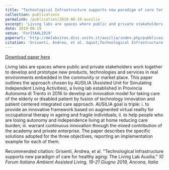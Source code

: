 ```yaml
---
title: "Technological Infrastructure supports new paradigm of care for healthy aging: The Living Lab Ausilia"
collection: publications
permalink: /publication/2019-06-19-ausilia
excerpt: 'Living labs are spaces where public and private stakeholders work together to develop and prototype new products, technologies and services in real environments embedded in the community or market place. This paper outlines the approach chosen by AUSILIA (Assisted Unit for Simulating Independent Living Activities), a living lab established in Provincia Autonoma di Trento in 2016 to develop an innovation model for taking care of the elderly or disabled patient by fusion of technology innovation and patient centered integrated care approach. AUSILIA goal is triple: i. to provide an innovative framework based on augmented virtual reality for occupational therapy in ageing and fragile individuals; ii. to help people who are losing autonomy and independence living at home reducing care burden; iii. warrant continuous innovation through the mixed contribution of the academy and private enterprise. The paper describes the specific solutions adopted for the three objectives, reporting an implementation example for each of them.'
date: 2019-06-19
venue: 'ForItAAL2019'
paperurl: 'http://mmlabsites.disi.unitn.it/ausilia/index.php/pubblicazioni/'
citation: 'Grisenti, Andrea, et al. &quot;Technological Infrastructure supports new paradigm of care for healthy aging: The Living Lab Ausilia.&quot; <i>10 Forum Italiano Ambient Assisted Living, 19-21 Giugno 2019, Ancona, Italia</i>'
---
```


<a href='http://mmlabsites.disi.unitn.it/ausilia/index.php/pubblicazioni/'>Download paper here</a>

Living labs are spaces where public and private stakeholders work together to develop and prototype new products, technologies and services in real environments embedded in the community or market place. This paper outlines the approach chosen by AUSILIA (Assisted Unit for Simulating Independent Living Activities), a living lab established in Provincia Autonoma di Trento in 2016 to develop an innovation model for taking care of the elderly or disabled patient by fusion of technology innovation and patient centered integrated care approach. AUSILIA goal is triple: i. to provide an innovative framework based on augmented virtual reality for occupational therapy in ageing and fragile individuals; ii. to help people who are losing autonomy and independence living at home reducing care burden; iii. warrant continuous innovation through the mixed contribution of the academy and private enterprise. The paper describes the specific solutions adopted for the three objectives, reporting an implementation example for each of them.

Recommended citation: Grisenti, Andrea, et al. "Technological Infrastructure supports new paradigm of care for healthy aging: The Living Lab Ausilia." <i>10 Forum Italiano Ambient Assisted Living, 19-21 Giugno 2019, Ancona, Italia</i>